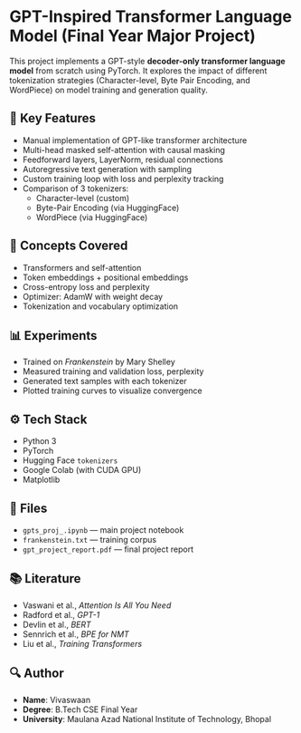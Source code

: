 
# GPT-Inspired Transformer Language Model (Final Year Major Project)

This project implements a GPT-style **decoder-only transformer language model** from scratch using PyTorch. It explores the impact of different tokenization strategies (Character-level, Byte Pair Encoding, and WordPiece) on model training and generation quality.

## 🚀 Key Features
- Manual implementation of GPT-like transformer architecture
- Multi-head masked self-attention with causal masking
- Feedforward layers, LayerNorm, residual connections
- Autoregressive text generation with sampling
- Custom training loop with loss and perplexity tracking
- Comparison of 3 tokenizers:
  - Character-level (custom)
  - Byte-Pair Encoding (via HuggingFace)
  - WordPiece (via HuggingFace)

## 🧠 Concepts Covered
- Transformers and self-attention
- Token embeddings + positional embeddings
- Cross-entropy loss and perplexity
- Optimizer: AdamW with weight decay
- Tokenization and vocabulary optimization

## 📊 Experiments
- Trained on *Frankenstein* by Mary Shelley
- Measured training and validation loss, perplexity
- Generated text samples with each tokenizer
- Plotted training curves to visualize convergence

## ⚙️ Tech Stack
- Python 3
- PyTorch
- Hugging Face `tokenizers`
- Google Colab (with CUDA GPU)
- Matplotlib

## 📁 Files
- `gpts_proj_.ipynb` — main project notebook
- `frankenstein.txt` — training corpus
- `gpt_project_report.pdf` — final project report

## 📚 Literature
- Vaswani et al., *Attention Is All You Need*
- Radford et al., *GPT-1*
- Devlin et al., *BERT*
- Sennrich et al., *BPE for NMT*
- Liu et al., *Training Transformers*

## 🔍 Author
- **Name**: Vivaswaan
- **Degree**: B.Tech CSE Final Year
- **University**: Maulana Azad National Institute of Technology, Bhopal
